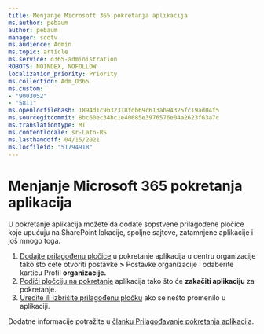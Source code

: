 ```yaml
---
title: Menjanje Microsoft 365 pokretanja aplikacija
ms.author: pebaum
author: pebaum
manager: scotv
ms.audience: Admin
ms.topic: article
ms.service: o365-administration
ROBOTS: NOINDEX, NOFOLLOW
localization_priority: Priority
ms.collection: Adm_O365
ms.custom:
- "9003052"
- "5811"
ms.openlocfilehash: 1894d1c9b32318fdb69c613ab94325fc19ad04f5
ms.sourcegitcommit: 8bc60ec34bc1e40685e3976576e04a2623f63a7c
ms.translationtype: MT
ms.contentlocale: sr-Latn-RS
ms.lasthandoff: 04/15/2021
ms.locfileid: "51794918"
---
```

# <a name="make-changes-to-the-microsoft-365-app-launcher"></a>Menjanje Microsoft 365 pokretanja aplikacija

U pokretanje aplikacija možete da dodate sopstvene prilagođene pločice koje upućuju na SharePoint lokacije, spoljne sajtove, zatamnjene aplikacije i još mnogo toga.

1. [Dodajte prilagođenu pločice](https://docs.microsoft.com/microsoft-365/admin/manage/customize-the-app-launcher) u pokretanje aplikacija u centru organizacije tako što ćete otvoriti postavke **>** Postavke organizacije i odaberite karticu Profil **organizacije.**
2. [Podići pločciju na pokretanje](https://docs.microsoft.com/microsoft-365/admin/manage/customize-the-app-launcher#promote-the-tile-to-app-launcher) aplikacija tako što će **zakačiti aplikaciju** za pokretanje.
3. [Uredite ili izbrišite prilagođenu pločku](https://docs.microsoft.com/microsoft-365/admin/manage/customize-the-app-launcher#edit-or-delete-a-custom-tile) ako se nešto promenilo u aplikaciji.

Dodatne informacije potražite u [članku Prilagođavanje pokretanja aplikacija](https://docs.microsoft.com/microsoft-365/admin/manage/customize-the-app-launcher).

